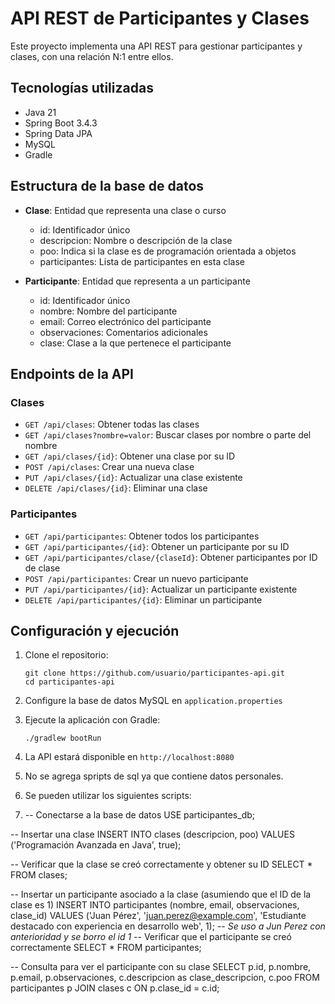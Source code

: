 # API REST de Participantes y Clases

Este proyecto implementa una API REST para gestionar participantes y clases, con una relación N:1 entre ellos.

## Tecnologías utilizadas

- Java 21
- Spring Boot 3.4.3
- Spring Data JPA
- MySQL
- Gradle

## Estructura de la base de datos

- **Clase**: Entidad que representa una clase o curso
    - id: Identificador único
    - descripcion: Nombre o descripción de la clase
    - poo: Indica si la clase es de programación orientada a objetos
    - participantes: Lista de participantes en esta clase

- **Participante**: Entidad que representa a un participante
    - id: Identificador único
    - nombre: Nombre del participante
    - email: Correo electrónico del participante
    - observaciones: Comentarios adicionales
    - clase: Clase a la que pertenece el participante

## Endpoints de la API

### Clases

- `GET /api/clases`: Obtener todas las clases
- `GET /api/clases?nombre=valor`: Buscar clases por nombre o parte del nombre
- `GET /api/clases/{id}`: Obtener una clase por su ID
- `POST /api/clases`: Crear una nueva clase
- `PUT /api/clases/{id}`: Actualizar una clase existente
- `DELETE /api/clases/{id}`: Eliminar una clase

### Participantes

- `GET /api/participantes`: Obtener todos los participantes
- `GET /api/participantes/{id}`: Obtener un participante por su ID
- `GET /api/participantes/clase/{claseId}`: Obtener participantes por ID de clase
- `POST /api/participantes`: Crear un nuevo participante
- `PUT /api/participantes/{id}`: Actualizar un participante existente
- `DELETE /api/participantes/{id}`: Eliminar un participante

## Configuración y ejecución

1. Clone el repositorio:
   ```
   git clone https://github.com/usuario/participantes-api.git
   cd participantes-api
   ```

2. Configure la base de datos MySQL en `application.properties`

3. Ejecute la aplicación con Gradle:
   ```
   ./gradlew bootRun
   ```

4. La API estará disponible en `http://localhost:8080`
5. No se agrega spripts de sql ya que contiene datos personales.
6. Se pueden utilizar los siguientes scripts:
7. -- Conectarse a la base de datos
   USE participantes_db;

-- Insertar una clase
INSERT INTO clases (descripcion, poo)
VALUES ('Programación Avanzada en Java', true);

-- Verificar que la clase se creó correctamente y obtener su ID
SELECT * FROM clases;

-- Insertar un participante asociado a la clase (asumiendo que el ID de la clase es 1)
INSERT INTO participantes (nombre, email, observaciones, clase_id)
VALUES ('Juan Pérez', 'juan.perez@example.com', 'Estudiante destacado con experiencia en desarrollo web', 1);
-- *Se uso a Jun Perez con anterioridad y se borro el id 1*
-- Verificar que el participante se creó correctamente
SELECT * FROM participantes;

-- Consulta para ver el participante con su clase
SELECT p.id, p.nombre, p.email, p.observaciones, c.descripcion as clase_descripcion, c.poo
FROM participantes p
JOIN clases c ON p.clase_id = c.id;